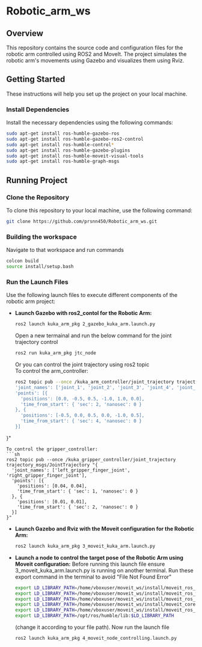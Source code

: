 # Robotic_arm_ws
## Overview
This repository contains the source code and configuration files for the robotic arm controlled using ROS2 and MoveIt. The project simulates the robotic arm's movements using Gazebo and visualizes them using Rviz.

## Getting Started

These instructions will help you set up the project on your local machine.

### Install Dependencies

Install the necessary dependencies using the following commands:

```sh
sudo apt-get install ros-humble-gazebo-ros
sudo apt-get install ros-humble-gazebo-ros2-control
sudo apt-get install ros-humble-control*
sudo apt-get install ros-humble-gazebo-plugins
sudo apt-get install ros-humble-moveit-visual-tools
sudo apt-get install ros-humble-graph-msgs
```

## Running Project

### Clone the Repository
To clone this repository to your local machine, use the following command:
```sh
git clone https://github.com/prsnn450/Robotic_arm_ws.git
```

### Building the workspace
Navigate to that workspace and run commands
```sh
colcon build
source install/setup.bash
```

### Run the Launch Files

Use the following launch files to execute different components of the robotic arm project:

- **Launch Gazebo with ros2_contol for the Robotic Arm:**
  ```sh
  ros2 launch kuka_arm_pkg 2_gazebo_kuka_arm.launch.py
  ```
  Open a new termainal and run the below command for the joint trajectory control
  ```sh
  ros2 run kuka_arm_pkg jtc_node
  ```
  Or you can control the joint trajectory using ros2 topic <br>
  To control the arm_controller:
  ```sh
  ros2 topic pub --once /kuka_arm_controller/joint_trajectory trajectory_msgs/JointTrajectory "{
  'joint_names': ['joint_1', 'joint_2', 'joint_3', 'joint_4', 'joint_5', 'joint_6'],
  'points': [{
    'positions': [0.0, -0.5, 0.5, -1.0, 1.0, 0.0],
    'time_from_start': { 'sec': 2, 'nanosec': 0 }
  }, {
    'positions': [-0.5, 0.0, 0.5, 0.0, -1.0, 0.5],
    'time_from_start': { 'sec': 4, 'nanosec': 0 }
  }]
}"
```
To control the gripper_controller:
```sh
ros2 topic pub --once /kuka_gripper_controller/joint_trajectory trajectory_msgs/JointTrajectory "{
  'joint_names': ['left_gripper_finger_joint', 'right_gripper_finger_joint'],
  'points': [{
    'positions': [0.04, 0.04],
    'time_from_start': { 'sec': 1, 'nanosec': 0 }
  }, {
    'positions': [0.01, 0.01],
    'time_from_start': { 'sec': 2, 'nanosec': 0 }
  }]
}"
```
- **Launch Gazebo and Rviz with the Moveit configuration for the Robotic Arm:**
  ```sh
  ros2 launch kuka_arm_pkg 3_moveit_kuka_arm.launch.py
  ```
- **Launch a node to control the target pose of the Robotic Arm using Moveit configuration:**
  Before running this launch file ensure 3_moveit_kuka_arm.launch.py is running on another terminal.
  Run these export command in the terminal to avoid "File Not Found Error"
  ```sh
  export LD_LIBRARY_PATH=/home/vboxuser/moveit_ws/install/moveit_ros_planning_interface/lib:$LD_LIBRARY_PATH
  export LD_LIBRARY_PATH=/home/vboxuser/moveit_ws/install/moveit_ros_warehouse/lib:$LD_LIBRARY_PATH
  export LD_LIBRARY_PATH=/home/vboxuser/moveit_ws/install/moveit_ros_planning/lib:$LD_LIBRARY_PATH
  export LD_LIBRARY_PATH=/home/vboxuser/moveit_ws/install/moveit_core/lib:$LD_LIBRARY_PATH
  export LD_LIBRARY_PATH=/home/vboxuser/moveit_ws/install/moveit_ros_occupancy_map_monitor/lib:$LD_LIBRARY_PATH
  export LD_LIBRARY_PATH=/opt/ros/humble/lib:$LD_LIBRARY_PATH
  ```
  (change it according to your file path). Now run the launch file
  ```sh
  ros2 launch kuka_arm_pkg 4_moveit_node_controlling.launch.py
  ```


